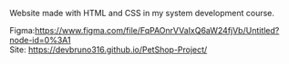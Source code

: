Website made with HTML and CSS in my system development course.

Figma:https://www.figma.com/file/FqPAOnrVVaIxQ6aW24fjVb/Untitled?node-id=0%3A1 <br> 
Site: https://devbruno316.github.io/PetShop-Project/
